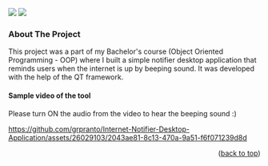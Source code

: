 <a name="readme-top"></a>
<p float="left">
  <img src="https://img.shields.io/badge/Qt-41CD52?style=for-the-badge&logo=qt&logoColor=white">
  <img src="https://img.shields.io/badge/C%2B%2B-00599C?style=for-the-badge&logo=c%2B%2B&logoColor=white">
</p>

<!-- ABOUT THE PROJECT -->
### About The Project
This project was a part of my Bachelor's course (Object Oriented Programming - OOP) where I built a simple notifier desktop application that reminds users when the internet is up by beeping sound. It was developed with the help of the QT framework.

#### Sample video of the tool
Please turn ON the audio from the video to hear the beeping sound :)

https://github.com/grpranto/Internet-Notifier-Desktop-Application/assets/26029103/2043ae81-8c13-470a-9a51-f6f071239d8d

<p align="right">(<a href="#readme-top">back to top</a>)</p>
<!--https://github.com/alexandresanlim/Badges4-README.md-Profile-->
